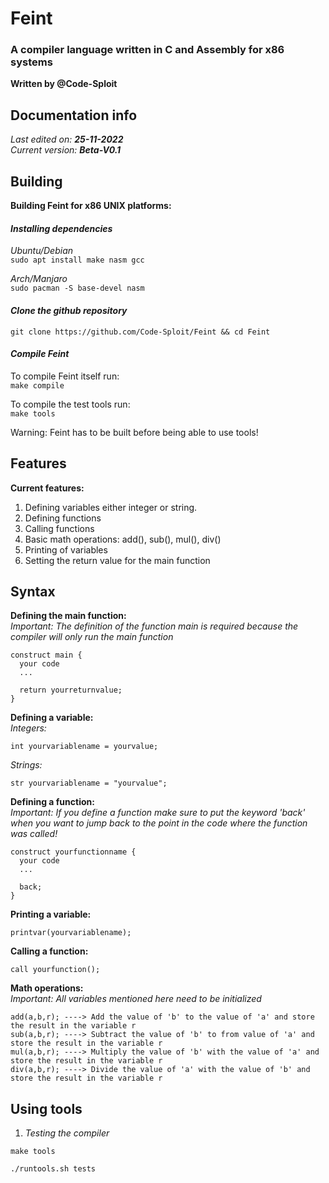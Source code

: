 # Feint

### A compiler language written in C and Assembly for x86 systems

**Written by @Code-Sploit**

## Documentation info
*Last edited on: **25-11-2022***<br>
*Current version: **Beta-V0.1***


## Building
**Building Feint for x86 UNIX platforms:**<br>
#### *Installing dependencies*<br>

*Ubuntu/Debian*<br>
`sudo apt install make nasm gcc`<br>

*Arch/Manjaro*<br>
`sudo pacman -S base-devel nasm`<br>

#### *Clone the github repository*<br>
`git clone https://github.com/Code-Sploit/Feint && cd Feint`<br>

#### *Compile Feint*<br>

To compile Feint itself run:<br>
`make compile`<br>

To compile the test tools run:<br>
`make tools`<br>

Warning: Feint has to be built before being able to use tools!

## Features

**Current features:**<br>
1. Defining variables either integer or string.
2. Defining functions
3. Calling functions
4. Basic math operations: add(), sub(), mul(), div()
5. Printing of variables
6. Setting the return value for the main function

## Syntax

**Defining the main function:**<br>
*Important: The definition of the function main is required because the compiler will only run the main function*

```
construct main {
  your code
  ...
  
  return yourreturnvalue;
}
```

**Defining a variable:**<br>
*Integers:*
```
int yourvariablename = yourvalue;
```

*Strings:*
```
str yourvariablename = "yourvalue";
```


**Defining a function:**<br>
*Important: If you define a function make sure to put the keyword 'back' when you want to jump back to the point in the code where the function was called!*

```
construct yourfunctionname {
  your code
  ...
  
  back;
}
```

**Printing a variable:**<br>
```
printvar(yourvariablename);
```

**Calling a function:**<br>
```
call yourfunction();
```

**Math operations:**<br>
*Important: All variables mentioned here need to be initialized*<br>

```
add(a,b,r); ----> Add the value of 'b' to the value of 'a' and store the result in the variable r
sub(a,b,r); ----> Subtract the value of 'b' to from value of 'a' and store the result in the variable r
mul(a,b,r); ----> Multiply the value of 'b' with the value of 'a' and store the result in the variable r
div(a,b,r); ----> Divide the value of 'a' with the value of 'b' and store the result in the variable r
```

## Using tools
1. *Testing the compiler*

```
make tools

./runtools.sh tests
```
